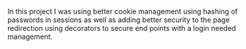 In this project I was using better cookie management using hashing of passwords in sessions as well as adding better security to the page redirection using decorators to secure end points with a login needed management. 
